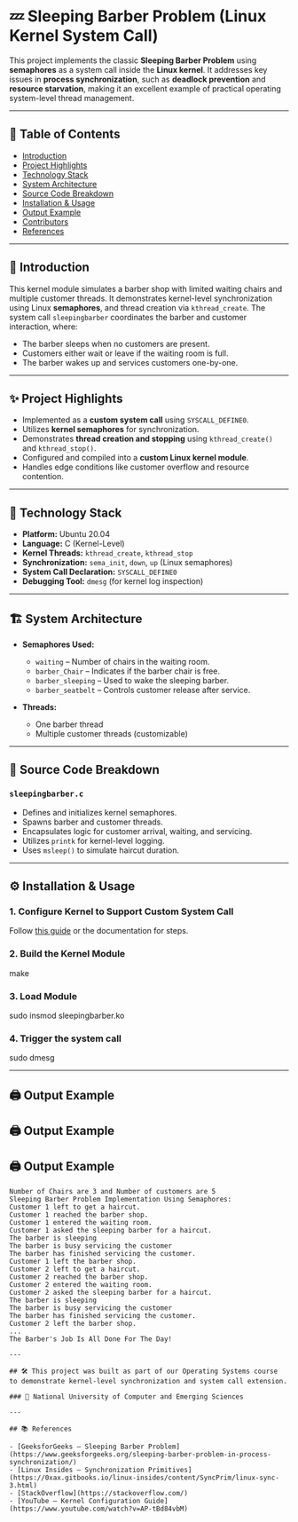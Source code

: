 # 💤 Sleeping Barber Problem (Linux Kernel System Call)

This project implements the classic **Sleeping Barber Problem** using **semaphores** as a system call inside the **Linux kernel**. It addresses key issues in **process synchronization**, such as **deadlock prevention** and **resource starvation**, making it an excellent example of practical operating system-level thread management.

---

## 📌 Table of Contents

- [Introduction](#introduction)
- [Project Highlights](#project-highlights)
- [Technology Stack](#technology-stack)
- [System Architecture](#system-architecture)
- [Source Code Breakdown](#source-code-breakdown)
- [Installation & Usage](#installation--usage)
- [Output Example](#output-example)
- [Contributors](#contributors)
- [References](#references)

---

## 📖 Introduction

This kernel module simulates a barber shop with limited waiting chairs and multiple customer threads. It demonstrates kernel-level synchronization using Linux **semaphores**, and thread creation via `kthread_create`. The system call `sleepingbarber` coordinates the barber and customer interaction, where:

- The barber sleeps when no customers are present.
- Customers either wait or leave if the waiting room is full.
- The barber wakes up and services customers one-by-one.

---

## ✨ Project Highlights

- Implemented as a **custom system call** using `SYSCALL_DEFINE0`.
- Utilizes **kernel semaphores** for synchronization.
- Demonstrates **thread creation and stopping** using `kthread_create()` and `kthread_stop()`.
- Configured and compiled into a **custom Linux kernel module**.
- Handles edge conditions like customer overflow and resource contention.

---

## 🧰 Technology Stack

- **Platform:** Ubuntu 20.04
- **Language:** C (Kernel-Level)
- **Kernel Threads:** `kthread_create`, `kthread_stop`
- **Synchronization:** `sema_init`, `down`, `up` (Linux semaphores)
- **System Call Declaration:** `SYSCALL_DEFINE0`
- **Debugging Tool:** `dmesg` (for kernel log inspection)

---

## 🏗 System Architecture

- **Semaphores Used:**
  - `waiting` – Number of chairs in the waiting room.
  - `barber_Chair` – Indicates if the barber chair is free.
  - `barber_sleeping` – Used to wake the sleeping barber.
  - `barber_seatbelt` – Controls customer release after service.

- **Threads:**
  - One barber thread
  - Multiple customer threads (customizable)

---

## 🧩 Source Code Breakdown

### `sleepingbarber.c`

- Defines and initializes kernel semaphores.
- Spawns barber and customer threads.
- Encapsulates logic for customer arrival, waiting, and servicing.
- Utilizes `printk` for kernel-level logging.
- Uses `msleep()` to simulate haircut duration.

---

## ⚙️ Installation & Usage

### 1. Configure Kernel to Support Custom System Call

Follow [this guide](https://0xax.gitbooks.io/linux-insides/content/SyncPrim/linux-sync-3.html) or the documentation for steps.

### 2. Build the Kernel Module

make

### 3. Load Module

sudo insmod sleepingbarber.ko

### 4. Trigger the system call

sudo dmesg

---

## 🖨 Output Example

## 🖨 Output Example

## 🖨 Output Example

```text
Number of Chairs are 3 and Number of customers are 5
Sleeping Barber Problem Implementation Using Semaphores:
Customer 1 left to get a haircut.
Customer 1 reached the barber shop.
Customer 1 entered the waiting room.
Customer 1 asked the sleeping barber for a haircut.
The barber is sleeping
The barber is busy servicing the customer
The barber has finished servicing the customer.
Customer 1 left the barber shop.
Customer 2 left to get a haircut.
Customer 2 reached the barber shop.
Customer 2 entered the waiting room.
Customer 2 asked the sleeping barber for a haircut.
The barber is sleeping
The barber is busy servicing the customer
The barber has finished servicing the customer.
Customer 2 left the barber shop.
...
The Barber's Job Is All Done For The Day!

---

## 🛠 This project was built as part of our Operating Systems course to demonstrate kernel-level synchronization and system call extension.

### 👥 National University of Computer and Emerging Sciences

---

## 📚 References

- [GeeksforGeeks – Sleeping Barber Problem](https://www.geeksforgeeks.org/sleeping-barber-problem-in-process-synchronization/)
- [Linux Insides – Synchronization Primitives](https://0xax.gitbooks.io/linux-insides/content/SyncPrim/linux-sync-3.html)
- [StackOverflow](https://stackoverflow.com/)
- [YouTube – Kernel Configuration Guide](https://www.youtube.com/watch?v=AP-tBd84vbM)
